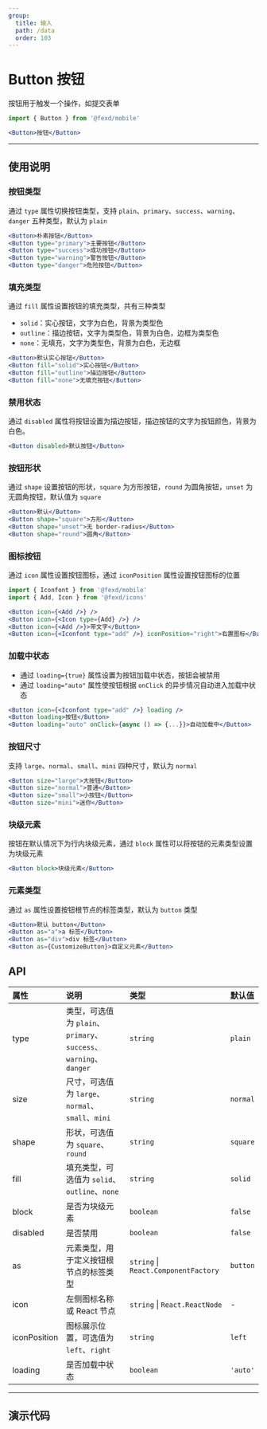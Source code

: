 ```yaml
---
group:
  title: 输入
  path: /data
  order: 103
---
```


# Button 按钮 <ImportCost name="Button" />

按钮用于触发一个操作，如提交表单

<!-- prettier-ignore -->
```jsx | pure
import { Button } from '@fexd/mobile'

<Button>按钮</Button>
```

---

## 使用说明

### 按钮类型

通过 `type` 属性切换按钮类型，支持 `plain`、`primary`、`success`、`warning`、`danger` 五种类型，默认为 `plain`

<!-- prettier-ignore -->
```jsx | pure
<Button>朴素按钮</Button>
<Button type="primary">主要按钮</Button>
<Button type="success">成功按钮</Button>
<Button type="warning">警告按钮</Button>
<Button type="danger">危险按钮</Button>
```

### 填充类型

通过 `fill` 属性设置按钮的填充类型，共有三种类型

- `solid`：实心按钮，文字为白色，背景为类型色
- `outline`：描边按钮，文字为类型色，背景为白色，边框为类型色
- `none`：无填充，文字为类型色，背景为白色，无边框

<!-- prettier-ignore -->
```jsx | pure
<Button>默认实心按钮</Button>
<Button fill="solid">实心按钮</Button>
<Button fill="outline">描边按钮</Button>
<Button fill="none">无填充按钮</Button>
```

### 禁用状态

通过 `disabled` 属性将按钮设置为描边按钮，描边按钮的文字为按钮颜色，背景为白色。

<!-- prettier-ignore -->
```jsx | pure
<Button disabled>默认按钮</Button>
```

### 按钮形状

通过 `shape` 设置按钮的形状，`square` 为方形按钮，`round` 为圆角按钮，`unset` 为无圆角按钮，默认值为 `square`

<!-- prettier-ignore -->
```jsx | pure
<Button>默认</Button>
<Button shape="square">方形</Button>
<Button shape="unset">无 border-radius</Button>
<Button shape="round">圆角</Button>
```

### 图标按钮

通过 `icon` 属性设置按钮图标，通过 `iconPosition` 属性设置按钮图标的位置

<!-- prettier-ignore -->
```jsx | pure
import { Iconfont } from '@fexd/mobile'
import { Add, Icon } from '@fexd/icons'

<Button icon={<Add />} />
<Button icon={<Icon type={Add} />} />
<Button icon={<Add />}>带文字</Button>
<Button icon={<Iconfont type="add" />} iconPosition="right">右置图标</Button>
```

### 加载中状态

- 通过 `loading={true}` 属性设置为按钮加载中状态，按钮会被禁用
- 通过 `loading="auto"` 属性使按钮根据 `onClick` 的异步情况自动进入加载中状态

<!-- prettier-ignore -->
```jsx | pure
<Button icon={<Iconfont type="add" />} loading />
<Button loading>按钮</Button>
<Button loading="auto" onClick={async () => {...}}>自动加载中</Button>
```

### 按钮尺寸

支持 `large`、`normal`、`small`、`mini` 四种尺寸，默认为 `normal`

<!-- prettier-ignore -->
```jsx | pure
<Button size="large">大按钮</Button>
<Button size="normal">普通</Button>
<Button size="small">小按钮</Button>
<Button size="mini">迷你</Button>
```

### 块级元素

按钮在默认情况下为行内块级元素，通过 `block` 属性可以将按钮的元素类型设置为块级元素

<!-- prettier-ignore -->
```jsx | pure
<Button block>块级元素</Button>
```

### 元素类型

通过 `as` 属性设置按钮根节点的标签类型，默认为 `button` 类型

<!-- prettier-ignore -->
```jsx | pure
<Button>默认 button</Button>
<Button as="a">a 标签</Button>
<Button as="div">div 标签</Button>
<Button as={CustomizeButton}>自定义元素</Button>
```

## API

| 属性 | 说明 | 类型 | 默认值 |
| :-- | :-- | :-- | :-- |
| type | 类型，可选值为 `plain`、`primary`、`success`、`warning`、`danger` | `string` | `plain` |
| size | 尺寸，可选值为 `large`、`normal`、`small`、`mini` | `string` | `normal` |
| shape | 形状，可选值为 `square`、`round` | `string` | `square` |
| fill | 填充类型，可选值为 `solid`、`outline`、`none` | `string` | `solid` |
| block | 是否为块级元素 | `boolean` | `false` |
| disabled | 是否禁用 | `boolean` | `false` |
| as | 元素类型，用于定义按钮根节点的标签类型 | `string` \| `React.ComponentFactory` | `button` |
| icon | 左侧图标名称或 React 节点 | `string` \| `React.ReactNode` | - |
| iconPosition | 图标展示位置，可选值为 `left`、`right` | `string` | `left` |
| loading | 是否加载中状态 | `boolean` | `'auto'` |

---

## 演示代码

<!-- ### 预览 -->

<code src="./demos/demo1/index.tsx" />

